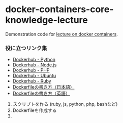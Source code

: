 # docker-containers-core-knowledge-lecture
Demonstration code for [lecture on docker containers](https://enechange-meetup.connpass.com/event/271139/).

### 役に立つリンク集
* [Dockerhub - Python](https://hub.docker.com/_/python)
* [Dockerhub - Node.js](https://hub.docker.com/_/node)
* [Dockerhub - PHP](https://hub.docker.com/_/php)
* [Dockerhub - Ubuntu](https://hub.docker.com/_/ubuntu)
* [Dockerhub - Ruby](https://hub.docker.com/_/ruby)
* [Dockerfileの書き方（日本語）](https://docs.docker.jp/engine/reference/builder.html)
* [Dockerfileの書き方（英語）](https://docs.docker.com/engine/reference/builder/)

1. スクリプトを作る (ruby, js, python, php, bashなど)
2. Dockerfileを作成する
3. 
